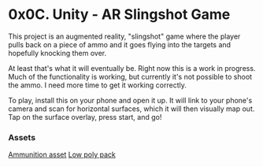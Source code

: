 # 0x0C. Unity - AR Slingshot Game

This project is an augmented reality, "slingshot" game where the player pulls back on a piece of ammo and it goes flying into the targets and hopefully knocking them over.

At least that's what it will eventually be. Right now this is a work in progress. Much of the functionality is working, but currently it's not possible to shoot the ammo. I need more time to get it working correctly.

To play, install this on your phone and open it up. It will link to your phone's camera and scan for horizontal surfaces, which it will then visually map out. Tap on the surface overlay, press start, and go!

### Assets

[Ammunition asset](https://assetstore.unity.com/packages/3d/ammunition-pack-demo-82208)
[Low poly pack](https://assetstore.unity.com/packages/3d/props/exterior/low-poly-pack-environment-lite-102039)

